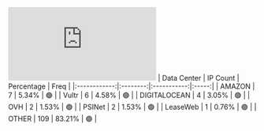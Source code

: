 ![Diagramm](https://github.com/obajay/StateSync-snapshots/blob/main/Projects/Juno/1/README.md)
| Data Center | IP Count | Percentage | Freq |
|:------------:|:--------:|:-----------:|:-----:|
| AMAZON | 7 | 5.34% | 🟢 |
| Vultr | 6 | 4.58% | 🟢 |
| DIGITALOCEAN | 4 | 3.05% | 🟢 |
| OVH | 2 | 1.53% | 🟢 |
| PSINet | 2 | 1.53% | 🟢 |
| LeaseWeb | 1 | 0.76% | 🟢 |
| OTHER | 109 | 83.21% | 🟢 |